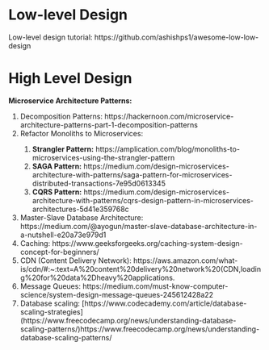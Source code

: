 <h1>Low-level Design</h1>
Low-level design tutorial: https://github.com/ashishps1/awesome-low-low-design

<h1>High Level Design</h1> 
<strong>Microservice Architecture Patterns:</strong>
<ol>
  <li>Decomposition Patterns: https://hackernoon.com/microservice-architecture-patterns-part-1-decomposition-patterns</li>
  <li>Refactor Monoliths to Microservices:</li>
     <ol>
          <li><strong>Strangler Pattern:</strong> https://amplication.com/blog/monoliths-to-microservices-using-the-strangler-pattern</li>
          <li><strong>SAGA Pattern:</strong> https://medium.com/design-microservices-architecture-with-patterns/saga-pattern-for-microservices-distributed-transactions-7e95d0613345</li>
          <li><strong>CQRS Pattern:</strong> https://medium.com/design-microservices-architecture-with-patterns/cqrs-design-pattern-in-microservices-architectures-5d41e359768c</li>
     </ol>
  <li>Master-Slave Database Architecture: https://medium.com/@ayogun/master-slave-database-architecture-in-a-nutshell-e20a73e979d1</li>
  <li>Caching: https://www.geeksforgeeks.org/caching-system-design-concept-for-beginners/</li>
  <li>CDN (Content Delivery Network): https://aws.amazon.com/what-is/cdn/#:~:text=A%20content%20delivery%20network%20(CDN,loading%20for%20data%2Dheavy%20applications.</li>
  <li>Message Queues: https://medium.com/must-know-computer-science/system-design-message-queues-245612428a22</li>
  <li>Database scaling: [https://www.codecademy.com/article/database-scaling-strategies](https://www.freecodecamp.org/news/understanding-database-scaling-patterns/)https://www.freecodecamp.org/news/understanding-database-scaling-patterns/</li>

</ol>

